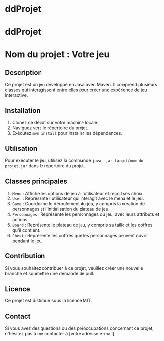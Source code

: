 # ddProjet
# ddProjet

# Nom du projet : Votre jeu

## Description

Ce projet est un jeu développé en Java avec Maven. Il comprend plusieurs classes qui interagissent entre elles pour créer une expérience de jeu interactive.

## Installation

1. Clonez ce dépôt sur votre machine locale.
2. Naviguez vers le répertoire du projet.
3. Exécutez `mvn install` pour installer les dépendances.

## Utilisation

Pour exécuter le jeu, utilisez la commande `java -jar target/nom-du-projet.jar` dans le répertoire du projet.

## Classes principales

1. `Menu` : Affiche les options de jeu à l'utilisateur et reçoit ses choix.
2. `User` : Représente l'utilisateur qui interagit avec le menu et le jeu.
3. `Game` : Coordonne le déroulement du jeu, y compris la création de personnages et l'initialisation du plateau de jeu.
4. `Personnages` : Représente les personnages du jeu, avec leurs attributs et actions.
5. `Board` : Représente le plateau de jeu, y compris sa taille et les coffres qu'il contient.
6. `Chest` : Représente les coffres que les personnages peuvent ouvrir pendant le jeu.

## Contribution

Si vous souhaitez contribuer à ce projet, veuillez créer une nouvelle branche et soumettre une demande de pull.

## Licence

Ce projet est distribué sous la licence MIT.

## Contact

Si vous avez des questions ou des préoccupations concernant ce projet, n'hésitez pas à me contacter à [votre adresse e-mail].
